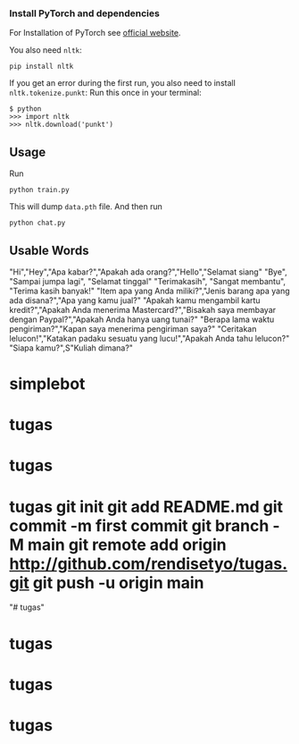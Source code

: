 ### Install PyTorch and dependencies

For Installation of PyTorch see [official website](https://pytorch.org/).

You also need `nltk`:
 ```console
pip install nltk
 ```

If you get an error during the first run, you also need to install `nltk.tokenize.punkt`:
Run this once in your terminal:
 ```console
$ python
>>> import nltk
>>> nltk.download('punkt')
```

## Usage
Run
```console
python train.py
```
This will dump `data.pth` file. And then run
```console
python chat.py
```
## Usable Words

"Hi","Hey","Apa kabar?","Apakah ada orang?","Hello","Selamat siang"
"Bye", "Sampai jumpa lagi", "Selamat tinggal"
"Terimakasih", "Sangat membantu", "Terima kasih banyak!"
"Item apa yang Anda miliki?","Jenis barang apa yang ada disana?","Apa yang kamu jual?"
"Apakah kamu mengambil kartu kredit?","Apakah Anda menerima Mastercard?","Bisakah saya membayar dengan Paypal?","Apakah Anda hanya uang tunai?"
"Berapa lama waktu pengiriman?","Kapan saya menerima pengiriman saya?"
"Ceritakan lelucon!","Katakan padaku sesuatu yang lucu!","Apakah Anda tahu lelucon?"
"Siapa kamu?",S"Kuliah dimana?"

# simplebot
# tugas
# tugas
# tugas git init git add README.md git commit -m first commit git branch -M main git remote add origin http://github.com/rendisetyo/tugas.git git push -u origin main
"# tugas" 
# tugas
# tugas
# tugas
